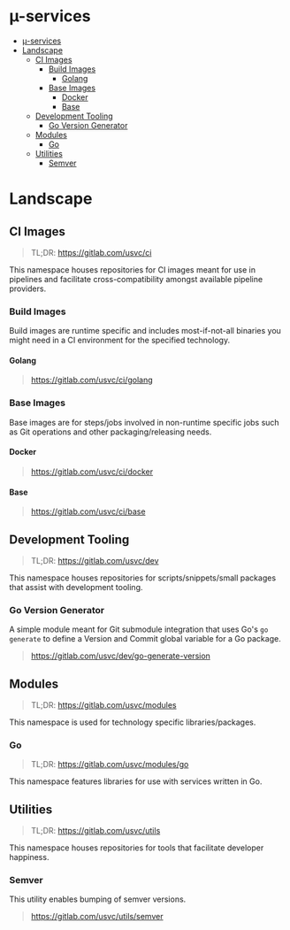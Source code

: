 # µ-services

- [µ-services](#%C2%B5-services)
- [Landscape](#landscape)
  - [CI Images](#ci-images)
    - [Build Images](#build-images)
      - [Golang](#golang)
    - [Base Images](#base-images)
      - [Docker](#docker)
      - [Base](#base)
  - [Development Tooling](#development-tooling)
    - [Go Version Generator](#go-version-generator)
  - [Modules](#modules)
    - [Go](#go)
  - [Utilities](#utilities)
    - [Semver](#semver)

# Landscape

## CI Images

> TL;DR: https://gitlab.com/usvc/ci

This namespace houses repositories for CI images meant for use in pipelines and facilitate cross-compatibility amongst available pipeline providers.

### Build Images
Build images are runtime specific and includes most-if-not-all binaries you might need in a CI environment for the specified technology.

#### Golang

> https://gitlab.com/usvc/ci/golang

### Base Images
Base images are for steps/jobs involved in non-runtime specific jobs such as Git operations and other packaging/releasing needs.

#### Docker

> https://gitlab.com/usvc/ci/docker

#### Base

> https://gitlab.com/usvc/ci/base

## Development Tooling

> TL;DR: https://gitlab.com/usvc/dev

This namespace houses repositories for scripts/snippets/small packages that assist with development tooling.

### Go Version Generator
A simple module meant for Git submodule integration that uses Go's `go generate` to define a Version and Commit global variable for a Go package.

> https://gitlab.com/usvc/dev/go-generate-version

## Modules

> TL;DR: https://gitlab.com/usvc/modules

This namespace is used for technology specific libraries/packages.

### Go

> TL;DR: https://gitlab.com/usvc/modules/go

This namespace features libraries for use with services written in Go.

## Utilities

> TL;DR: https://gitlab.com/usvc/utils

This namespace houses repositories for tools that facilitate developer happiness.

### Semver
This utility enables bumping of semver versions.

> https://gitlab.com/usvc/utils/semver

